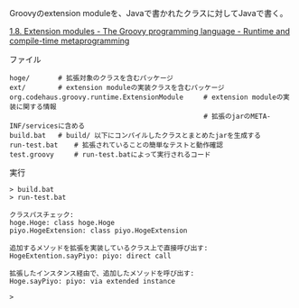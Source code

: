 Groovyのextension moduleを、Javaで書かれたクラスに対してJavaで書く。

[1.8. Extension modules - The Groovy programming language - Runtime and compile-time metaprogramming](http://groovy-lang.org/metaprogramming.html#_extension_modules)

ファイル

    hoge/       # 拡張対象のクラスを含むパッケージ
    ext/        # extension moduleの実装クラスを含むパッケージ
    org.codehaus.groovy.runtime.ExtensionModule     # extension moduleの実装に関する情報
                                                    # 拡張のjarのMETA-INF/servicesに含める
    build.bat   # build/ 以下にコンパイルしたクラスとまとめたjarを生成する
    run-test.bat    # 拡張されていることの簡単なテストと動作確認
    test.groovy     # run-test.batによって実行されるコード

実行

    > build.bat
    > run-test.bat

    クラスパスチェック:
    hoge.Hoge: class hoge.Hoge
    piyo.HogeExtension: class piyo.HogeExtension

    追加するメソッドを拡張を実装しているクラス上で直接呼び出す:
    HogeExtention.sayPiyo: piyo: direct call

    拡張したインスタンス経由で、追加したメソッドを呼び出す:
    Hoge.sayPiyo: piyo: via extended instance

    > 

